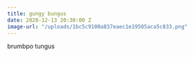 ```yaml
---
title: gungy bungus
date: 2020-12-13 20:30:00 Z
image-url: "/uploads/1bc5c9100a837eaec1e19505aca5c833.png"
---
```


brumbpo tungus
